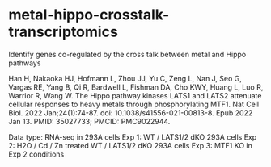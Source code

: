 # metal-hippo-crosstalk-transcriptomics
Identify genes co-regulated by the cross talk between metal and Hippo pathways


Han H, Nakaoka HJ, Hofmann L, Zhou JJ, Yu C, Zeng L, Nan J, Seo G, Vargas RE, Yang B, Qi R, Bardwell L, Fishman DA, Cho KWY, Huang L, Luo R, Warrior R, Wang W. The Hippo pathway kinases LATS1 and LATS2 attenuate cellular responses to heavy metals through phosphorylating MTF1. Nat Cell Biol. 2022 Jan;24(1):74-87. doi: 10.1038/s41556-021-00813-8. Epub 2022 Jan 13. PMID: 35027733; PMCID: PMC9022944.


Data type: RNA-seq in 293A cells
Exp 1: WT / LATS1/2 dKO 293A cells
Exp 2: H2O / Cd / Zn treated WT / LATS1/2 dKO 293A cells
Exp 3: MTF1 KO in Exp 2 conditions


